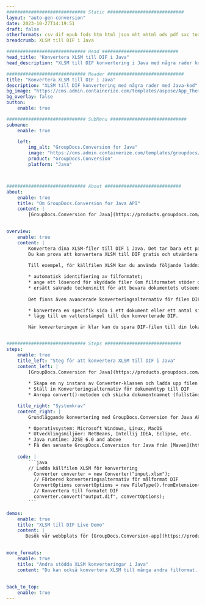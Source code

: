 ```yaml
---
############################# Static ############################
layout: "auto-gen-conversion"
date: 2023-10-27T14:19:51
draft: false
otherformats: csv dif epub fods htm html json mht mhtml ods pdf sxc tex tsv xlam xls xlsb xlsm xlsx xlt xltm xltx xml xps
breadcrumb: XLSM till DIF i Java

############################# Head ############################
head_title: "Konvertera XLSM till DIF i Java"
head_description: "XLSM till DIF konvertering i Java med några rader kod. Konvertera över 160 filformat med hjälp av GroupDocs dokumentkonverterings-API för Java"

############################# Header ############################
title: "Konvertera XLSM till DIF i Java"
description: "XLSM till DIF konvertering med några rader med Java-kod"
bg_image: "https://cms.admin.containerize.com/templates/aspose/App_Themes/V3/images/bg/header1.png"
bg_overlay: false
button:
    enable: true

############################# SubMenu ############################
submenu:
    enable: true

    left:
        img_alt: "GroupDocs.Conversion for Java"
        image: "https://cms.admin.containerize.com/templates/groupdocs/images/product-logos/90x90-noborder/groupdocs-conversion-java.png"
        product: "GroupDocs.Conversion"
        platform: "Java"



############################# About ############################
about:
    enable: true
    title: "Om GroupDocs.Conversion for Java API"
    content: |
        [GroupDocs.Conversion for Java](https://products.groupdocs.com/conversion/java/) är ett avancerat filformatkonverterings-API för konvertering mellan populära bild- och dokumentformat som Microsoft Office, OpenDocument, PDF, HTML, e-post, CAD. och mycket mer med bara några rader kod. Det inbyggda API:t upptäcker automatiskt formaten för originaldokumenten och erbjuder många alternativ för att anpassa de konverterade dokumenten. Tillsammans med funktionen att extrahera information från ett dokument, stöder den också cachelagring av konverteringsresultaten till den lokala disken som standard. Men alla typer av cachelagring kan stödjas genom att implementera lämpliga gränssnitt - Amazon S3, Dropbox, Google Drive, Windows Azure, Reddis eller andra.
    

overview:
    enable: true
    content: |
        Konvertera dina XLSM-filer till DIF i Java. Det tar bara ett par rader med Java-kod på valfri plattform, som Windows, Linux, macOS.
        Du kan prova att konvertera XLSM till DIF gratis och utvärdera kvaliteten på konverteringsresultaten. Tillsammans med enkla filkonverteringsskript kan du prova mer sofistikerade alternativ för att ladda källfilen XLSM och lagra DIF-utdata. 
        
        Till exempel, för källfilen XLSM kan du använda följande laddningsalternativ:

        * automatisk identifiering av filformatet;
        * ange ett lösenord för skyddade filer (om filformatet stöder det);
        * ersätt saknade teckensnitt för att bevara dokumentets utseende.
        
        Det finns även avancerade konverteringsalternativ för filen DIF:

        * konvertera en specifik sida i ett dokument eller ett antal sidor;
        * lägg till en vattenstämpel till den konverterade DIF.

        När konverteringen är klar kan du spara DIF-filen till din lokala filsökväg eller till tredje parts lagring såsom FTP, Amazon S3, Google Drive, Dropbox etc. Observera - för att konvertera XLSM till DIF behöver du inte installera någon ytterligare programvara, såsom MS Office, Open Office, Adobe Acrobat Reader etc.


############################# Steps ############################
steps:
    enable: true
    title_left: "Steg för att konvertera XLSM till DIF i Java"
    content_left: |
        [GroupDocs.Conversion for Java](https://products.groupdocs.com/conversion/java/) låter utvecklare enkelt konvertera XLSM fil till DIF med några rader kod.
        
        * Skapa en ny instans av Converter-klassen och ladda upp filen XLSM med den fullständiga sökvägen
        * Ställ in Konverteringsalternativ för dokumenttyp till DIF
        * Anropa convert()-metoden och skicka dokumentnamnet (fullständig sökväg) och formatet (DIF) som en parameter

    title_right: "Systemkrav"
    content_right: |
        Grundläggande konvertering med GroupDocs.Conversion for Java API kan göras med bara några rader kod. Våra API:er stöds på alla större plattformar och operativsystem. Innan du kör koden nedan, se till att du har följande förutsättningar installerade på ditt system.

        * Operativsystem: Microsoft Windows, Linux, MacOS
        * Utvecklingsmiljöer: NetBeans, Intellij IDEA, Eclipse, etc.
        * Java runtime: J2SE 6.0 and above
        * Få den senaste GroupDocs.Conversion for Java från [Maven](https://repository.groupdocs.com/webapp/#/artifacts/browse/tree/General/repo/com/groupdocs/groupdocs-conversion)
         
    code: |
        ```java    
        // Ladda källfilen XLSM för konvertering
          Converter converter = new Converter("input.xlsm");
          // Förbered konverteringsalternativ för målformat DIF
          ConvertOptions convertOptions = new FileType().fromExtension("dif").getConvertOptions();
          // Konvertera till formatet DIF
          converter.convert("output.dif", convertOptions);
        ```

demos:
    enable: true
    title: "XLSM till DIF Live Demo"
    content: |
       Besök vår webbplats för [GroupDocs.Conversion-app](https://products.groupdocs.app/conversion/family) och försök konvertera XLSM till DIF nu. Den kostnadsfria demon har följande fördelar
          

more_formats:
    enable: true
    title: "Andra stödda XLSM konverteringar i Java"
    content: "Du kan också konvertera XLSM till många andra filformat. Se listan nedan."
       
       
back_to_top:
    enable: true
---
```

